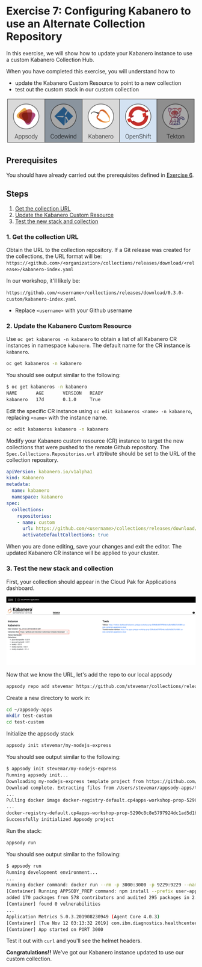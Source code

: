# Exercise 7: Configuring Kabanero to use an Alternate Collection Repository

In this exercise, we will show how to update your Kabanero instance to use a custom Kabanero Collection Hub.

When you have completed this exercise, you will understand how to

* update the Kabanero Custom Resource to point to a new collection
* test out the custom stack in our custom collection

![Tools used during Exercise 7](images/ex7.png)

## Prerequisites

You should have already carried out the prerequisites defined in [Exercise 6](../exercise-6/README.md).

## Steps

1. [Get the collection URL](#1-get-the-collection-url)
2. [Update the Kabanero Custom Resource](#2-update-the-kabanero-custom-resource)
3. [Test the new stack and collection](#3-test-the-new-stack-and-collection)

### 1. Get the collection URL

Obtain the URL to the collection repository. If a Git release was created for the collections, the URL format will be: `https://<github.com>/<organization>/collections/releases/download/<release>/kabanero-index.yaml`

In our workshop, it'll likely be:

`https://github.com/<username>/collections/releases/download/0.3.0-custom/kabanero-index.yaml`

* Replace `<username>` with your Github username

### 2. Update the Kabanero Custom Resource

Use `oc get kabaneros -n kabanero` to obtain a list of all Kabanero CR instances in namespace `kabanero`. The default name for the CR instance is `kabanero`.

```bash
oc get kabaneros -n kabanero
```

You should see output similar to the following:

```bash
$ oc get kabaneros -n kabanero
NAME       AGE       VERSION   READY
kabanero   17d       0.1.0     True
```

Edit the specific CR instance using `oc edit kabaneros <name> -n kabanero`, replacing `<name>` with the instance name.

```bash
oc edit kabaneros kabanero -n kabanero
```

Modify your Kabanero custom resource (CR) instance to target the new collections that were pushed to the remote Github repository. The `Spec.Collections.Repositories.url` attribute should be set to the URL of the collection repository.

```yaml
apiVersion: kabanero.io/v1alpha1
kind: Kabanero
metadata:
  name: kabanero
  namespace: kabanero
spec:
  collections:
    repositories:
    - name: custom
      url: https://github.com/<username>/collections/releases/download/0.3.0-custom/kabanero-index.yaml
      activateDefaultCollections: true
```

When you are done editing, save your changes and exit the editor. The updated Kabanero CR instance will be applied to your cluster.

### 3. Test the new stack and collection

First, your collection should appear in the Cloud Pak for Applications dashboard.

![New collection location for our Kabanero Enterprise](images/new-repo-url.png)

Now that we know the URL, let's add the repo to our local appsody

```bash
appsody repo add stevemar https://github.com/stevemar/collections/releases/download/0.3.0/kabanero-index.yaml
```

Create a new directory to work in:

```bash
cd ~/appsody-apps
mkdir test-custom
cd test-custom
```

Initialize the appsody stack

```bash
appsody init stevemar/my-nodejs-express
```

You should see output similar to the following:

```bash
$ appsody init stevemar/my-nodejs-express
Running appsody init...
Downloading my-nodejs-express template project from https://github.com/stevemar/collections/releases/download/0.3.0-custom/incubator.my-nodejs-express.v0.2.8.templates.simple.tar.gz
Download complete. Extracting files from /Users/stevemar/appsody-apps/testo/my-nodejs-express.tar.gz
...
Pulling docker image docker-registry-default.cp4apps-workshop-prop-5290c8c8e5797924dc1ad5d1b85b37c0-0001.us-east.containers.appdomain.cloud/kabanero-noauth/my-nodejs-express:0.2
...
docker-registry-default.cp4apps-workshop-prop-5290c8c8e5797924dc1ad5d1b85b37c0-0001.us-east.containers.appdomain.cloud/kabanero-noauth/my-nodejs-express:0.2 -c find /project -type f -name .appsody-init.sh
Successfully initialized Appsody project
```

Run the stack:

```bash
appsody run
```

You should see output similar to the following:

```bash
$ appsody run
Running development environment...
...
Running docker command: docker run --rm -p 3000:3000 -p 9229:9229 --name testo-dev -v /Users/stevemar/appsody-apps/testo/:/project/user-app -v testo-deps:/project/user-app/node_modules -v /Users/stevemar/.appsody/appsody-controller:/appsody/appsody-controller -t --entrypoint /appsody/appsody-controller docker-registry-default.cp4apps-workshop-prop-5290c8c8e5797924dc1ad5d1b85b37c0-0001.us-east.containers.appdomain.cloud/kabanero-noauth/my-nodejs-express:0.2 --mode=run
[Container] Running APPSODY_PREP command: npm install --prefix user-app && npm audit fix --prefix user-app
added 170 packages from 578 contributors and audited 295 packages in 2.989s
[Container] found 0 vulnerabilities
...
Application Metrics 5.0.3.201908230949 (Agent Core 4.0.3)
[Container] [Tue Nov 12 03:13:32 2019] com.ibm.diagnostics.healthcenter.mqtt INFO: Connecting to broker localhost:1883
[Container] App started on PORT 3000
```

Test it out with `curl` and you'll see the helmet headers.

**Congratulations!!** We've got our Kabanero instance updated to use our custom collection.
